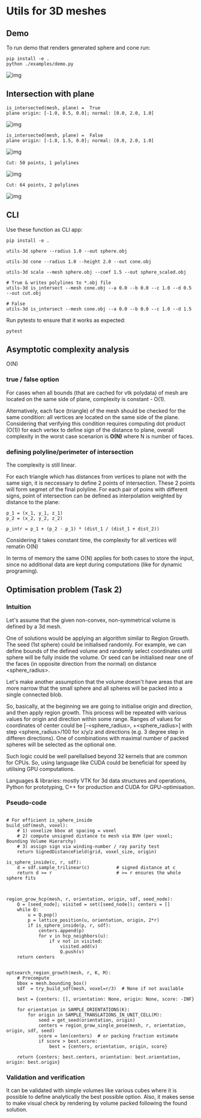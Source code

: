 # Utils for 3D meshes


## Demo
To run demo that renders generated sphere and cone run: 
```
pip install -e .
python ./examples/demo.py
```

![img](./img/render_exmpl.png)


## Intersection with plane

```
is_intersected(mesh, plane) =  True
plane origin: [-1.0, 0.5, 0.0]; normal: [0.0, 2.0, 1.0]
```

![img](./img/intersect_true.png)

```
is_intersected(mesh, plane) =  False
plane origin: [-1.0, 1.5, 0.0]; normal: [0.0, 2.0, 1.0]
```

![img](./img/intersect_false.png)

```
Cut: 50 points, 1 polylines
```

![img](./img/intersect_polyline.png)

```
Cut: 64 points, 2 polylines
```

![img](./img/intersect_polylines.png)

## CLI

Use these function as CLI app:

```
pip install -e .

utils-3d sphere --radius 1.0 --out sphere.obj  

utils-3d cone --radius 1.0 --height 2.0 --out cone.obj 

utils-3d scale --mesh sphere.obj --coef 1.5 --out sphere_scaled.obj

# True & writes polylines to *.obj file
utils-3d is_intersect --mesh cone.obj --a 0.0 --b 0.0 --c 1.0 --d 0.5 --out cut.obj

# False
utils-3d is_intersect --mesh cone.obj --a 0.0 --b 0.0 --c 1.0 --d 1.5
```

Run pytests to ensure that it works as expected:
```
pytest
```

## Asymptotic complexity analysis

O(N)

### true / false option

For cases when all bounds (that are cached for vtk polydata) of mesh are located on the same side of plane, complexity is constant - O(1).

Alternatively, each face (triangle) of the mesh should be checked for the same condition: all vertices are located on the same side of the plane. Considering that verifying this condition requires computing dot product (O(1)) for each vertex to define sign of the distance to plane, overall complexity in the worst case scenarion is **O(N)** where N is number of faces. 

### defining polyline/perimeter of intersection

The complexity is still linear. 

For each triangle which has distances from vertices to plane not with the same sign, it is neccessary to define 2 points of intersection. These 2 points will form segmet of the final polyline. For each pair of poins with different signs, point of intersection can be defined as interpolation weighted by distance to the plane:

```
p_1 = (x_1, y_1, z_1)
p_2 = (x_2, y_2, z_2)

p_intr = p_1 + (p_2 - p_1) * (dist_1 / (dist_1 + dist_2))
```

Considering it takes constant time, the complexity for all vertices will rematin O(N)

In terms of memory the same O(N) applies for both cases to store the input, since no additional data are kept during computations (like for dynamic programing).


## Optimisation problem (Task 2)


### Intuition

Let's assume that the given non-convex, non-symmetrical volume is defined by a 3d mesh.

One of solutions would be applying an algorithm similar to Region Growth. 
The seed (1st sphere) could be initialised randomly. For example, we can define bounds of the defined volume and randomly select coordinates until sphere will be fully inside the volume. Or seed can be initialised near one of the faces (in opposite direction from the normal) on distance <sphere_radius>.

Let's make another assumption that the volume doesn't have areas that are more narrow that the small sphere and all spheres will be packed into a single connected blob.

So, basically, at the beginning we are going to initialise origin and direction, and then apply region growth. This process will be repeated with various values for origin and direction within some range. Ranges of values for coordinates of center could be [-<sphere_radius>, +<sphere_radius>] with step <sphere_radius>/100 for x/y/z and directions (e.g. 3 degree step in differen directions).
One of combinations with maximal number of packed spheres will be selected as the optional one.

Such logic could be well parellalised beyond 32 kernels that are common for CPUs. So, using language like CUDA could be beneficial for speed by utilising GPU computations.

Languages & libraries: mostly VTK for 3d data structures and operations, Python for prototyping, C++ for production and CUDA for GPU-optimisation.

### Pseudo-code

```

# For efficient is_sphere_inside
build_sdf(mesh, voxel):
    # 1) voxelize bbox at spacing = voxel
    # 2) compute unsigned distance to mesh via BVH (per voxel; Bounding Volume Hierarchy)
    # 3) assign sign via winding-number / ray parity test
    return SignedDistanceField(grid, voxel_size, origin)

is_sphere_inside(c, r, sdf):
    d = sdf.sample_trilinear(c)          # signed distance at c
    return d >= r                        # >= r ensures the whole sphere fits



region_grow_hcp(mesh, r, orientation, origin, sdf, seed_node):
    Q = [seed_node]; visited = set([seed_node]); centers = []
    while Q:
        u = Q.pop()
        p = lattice_position(u, orientation, origin, 2*r)
        if is_sphere_inside(p, r, sdf):
            centers.append(p)
            for v in hcp_neighbors(u):
                if v not in visited:
                    visited.add(v)
                    Q.push(v)
    return centers


optsearch_region_growth(mesh, r, K, M):
    # Precompute
    bbox = mesh.bounding_box()
    sdf  = try_build_sdf(mesh, voxel=r/3)  # None if not available

    best = {centers: [], orientation: None, origin: None, score: -INF}

    for orientation in SAMPLE_ORIENTATIONS(K):
        for origin in SAMPLE_TRANSLATIONS_IN_UNIT_CELL(M):
            seed = get_seed(orientation, origin)
            centers = region_grow_single_pose(mesh, r, orientation, origin, sdf, seed)
            score = len(centers)  # or packing fraction estimate
            if score > best.score:
                best = {centers, orientation, origin, score}

    return {centers: best.centers, orientation: best.orientation, origin: best.origin}

```

### Validation and verification

It can be validated with simple volumes like various cubes where it is possible to define analytically the best possible option. Also, it makes sense to make visual check by rendering by volume packed following the found solution.